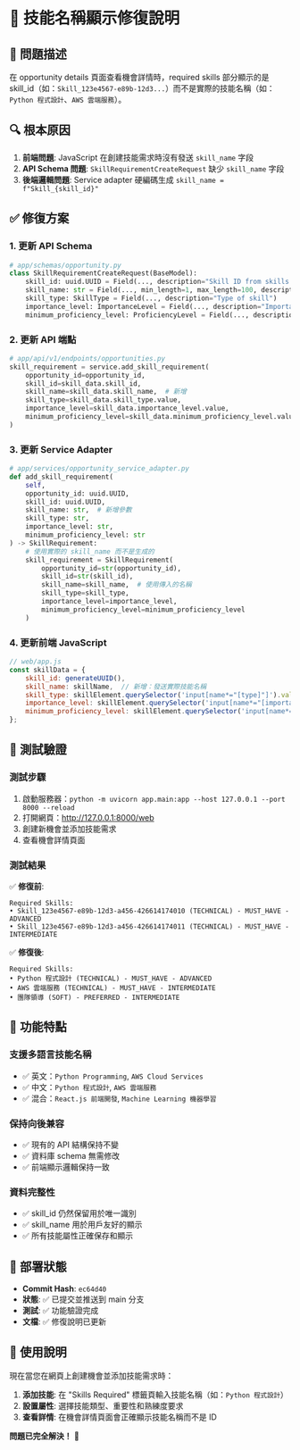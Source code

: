 # 🔧 技能名稱顯示修復說明

## 🐛 問題描述
在 opportunity details 頁面查看機會詳情時，required skills 部分顯示的是 skill_id（如：`Skill_123e4567-e89b-12d3...`）而不是實際的技能名稱（如：`Python 程式設計`、`AWS 雲端服務`）。

## 🔍 根本原因
1. **前端問題**: JavaScript 在創建技能需求時沒有發送 `skill_name` 字段
2. **API Schema 問題**: `SkillRequirementCreateRequest` 缺少 `skill_name` 字段
3. **後端邏輯問題**: Service adapter 硬編碼生成 `skill_name = f"Skill_{skill_id}"`

## ✅ 修復方案

### 1. 更新 API Schema
```python
# app/schemas/opportunity.py
class SkillRequirementCreateRequest(BaseModel):
    skill_id: uuid.UUID = Field(..., description="Skill ID from skills catalog")
    skill_name: str = Field(..., min_length=1, max_length=100, description="Name of the skill")  # 新增
    skill_type: SkillType = Field(..., description="Type of skill")
    importance_level: ImportanceLevel = Field(..., description="Importance level")
    minimum_proficiency_level: ProficiencyLevel = Field(..., description="Minimum proficiency level")
```

### 2. 更新 API 端點
```python
# app/api/v1/endpoints/opportunities.py
skill_requirement = service.add_skill_requirement(
    opportunity_id=opportunity_id,
    skill_id=skill_data.skill_id,
    skill_name=skill_data.skill_name,  # 新增
    skill_type=skill_data.skill_type.value,
    importance_level=skill_data.importance_level.value,
    minimum_proficiency_level=skill_data.minimum_proficiency_level.value
)
```

### 3. 更新 Service Adapter
```python
# app/services/opportunity_service_adapter.py
def add_skill_requirement(
    self,
    opportunity_id: uuid.UUID,
    skill_id: uuid.UUID,
    skill_name: str,  # 新增參數
    skill_type: str,
    importance_level: str,
    minimum_proficiency_level: str
) -> SkillRequirement:
    # 使用實際的 skill_name 而不是生成的
    skill_requirement = SkillRequirement(
        opportunity_id=str(opportunity_id),
        skill_id=str(skill_id),
        skill_name=skill_name,  # 使用傳入的名稱
        skill_type=skill_type,
        importance_level=importance_level,
        minimum_proficiency_level=minimum_proficiency_level
    )
```

### 4. 更新前端 JavaScript
```javascript
// web/app.js
const skillData = {
    skill_id: generateUUID(),
    skill_name: skillName,  // 新增：發送實際技能名稱
    skill_type: skillElement.querySelector('input[name*="[type]"]').value,
    importance_level: skillElement.querySelector('input[name*="[importance]"]').value,
    minimum_proficiency_level: skillElement.querySelector('input[name*="[proficiency]"]').value
};
```

## 🧪 測試驗證

### 測試步驟
1. 啟動服務器：`python -m uvicorn app.main:app --host 127.0.0.1 --port 8000 --reload`
2. 打開網頁：http://127.0.0.1:8000/web
3. 創建新機會並添加技能需求
4. 查看機會詳情頁面

### 測試結果
✅ **修復前**:
```
Required Skills:
• Skill_123e4567-e89b-12d3-a456-426614174010 (TECHNICAL) - MUST_HAVE - ADVANCED
• Skill_123e4567-e89b-12d3-a456-426614174011 (TECHNICAL) - MUST_HAVE - INTERMEDIATE
```

✅ **修復後**:
```
Required Skills:
• Python 程式設計 (TECHNICAL) - MUST_HAVE - ADVANCED
• AWS 雲端服務 (TECHNICAL) - MUST_HAVE - INTERMEDIATE
• 團隊領導 (SOFT) - PREFERRED - INTERMEDIATE
```

## 🎯 功能特點

### 支援多語言技能名稱
- ✅ 英文：`Python Programming`, `AWS Cloud Services`
- ✅ 中文：`Python 程式設計`, `AWS 雲端服務`
- ✅ 混合：`React.js 前端開發`, `Machine Learning 機器學習`

### 保持向後兼容
- ✅ 現有的 API 結構保持不變
- ✅ 資料庫 schema 無需修改
- ✅ 前端顯示邏輯保持一致

### 資料完整性
- ✅ skill_id 仍然保留用於唯一識別
- ✅ skill_name 用於用戶友好的顯示
- ✅ 所有技能屬性正確保存和顯示

## 🚀 部署狀態

- **Commit Hash**: `ec64d40`
- **狀態**: ✅ 已提交並推送到 main 分支
- **測試**: ✅ 功能驗證完成
- **文檔**: ✅ 修復說明已更新

## 📝 使用說明

現在當您在網頁上創建機會並添加技能需求時：

1. **添加技能**: 在 "Skills Required" 標籤頁輸入技能名稱（如：`Python 程式設計`）
2. **設置屬性**: 選擇技能類型、重要性和熟練度要求
3. **查看詳情**: 在機會詳情頁面會正確顯示技能名稱而不是 ID

**問題已完全解決！** 🎉
